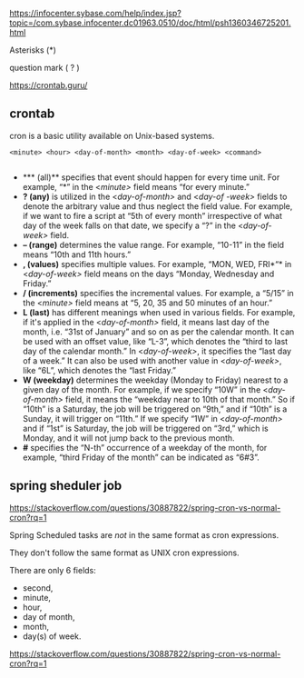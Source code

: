 https://infocenter.sybase.com/help/index.jsp?topic=/com.sybase.infocenter.dc01963.0510/doc/html/psh1360346725201.html

Asterisks (*)

question mark ( ? ) 

https://crontab.guru/



## crontab

cron is a basic utility available on Unix-based systems. 

```
<minute> <hour> <day-of-month> <month> <day-of-week> <command>


```

- *** (all)** specifies that event should happen for every time unit. For example, “*” in the <*minute>* field means “for every minute.”
- **? (any)** is utilized in the <*day-of-month>* and <*day-of -week>* fields to denote the arbitrary value and thus neglect the field value. For example, if we want to fire a script at “5th of every month” irrespective of what day of the week falls on that date, we specify a “?” in the <*day-of-week>* field.
- **– (range)** determines the value range. For example, “10-11” in the *<hour>* field means “10th and 11th hours.”
- **, (values)** specifies multiple values. For example, “MON, WED, FRI*“* in <*day-of-week>* field means on the days “Monday, Wednesday and Friday.”
- **/ (increments)** specifies the incremental values. For example, a “5/15” in the <*minute>* field means at “5, 20, 35 and 50 minutes of an hour.”
- **L (last)** has different meanings when used in various fields. For example, if it's applied in the <*day-of-month>* field, it means last day of the month, i.e. “31st of January” and so on as per the calendar month. It can be used with an offset value, like “L-3”, which denotes the “third to last day of the calendar month.” In <*day-of-week>*, it specifies the “last day of a week.” It can also be used with another value in <*day-of-week>*, like “6L”, which denotes the “last Friday.”
- **W (weekday)** determines the weekday (Monday to Friday) nearest to a given day of the month. For example, if we specify “10W” in the <*day-of-month>* field, it means the “weekday near to 10th of that month.” So if “10th” is a Saturday, the job will be triggered on “9th,” and if “10th” is a Sunday, it will trigger on “11th.” If we specify “1W” in <*day-of-month>* and if “1st” is Saturday, the job will be triggered on “3rd,” which is Monday, and it will not jump back to the previous month.
- **#** specifies the “N-th” occurrence of a weekday of the month, for example, “third Friday of the month” can be indicated as “6#3”.

## spring sheduler job

https://stackoverflow.com/questions/30887822/spring-cron-vs-normal-cron?rq=1

Spring Scheduled tasks are *not* in the same format as cron expressions.

They don't follow the same format as UNIX cron expressions.

There are only 6 fields:

- second,
- minute,
- hour,
- day of month,
- month,
- day(s) of week.

https://stackoverflow.com/questions/30887822/spring-cron-vs-normal-cron?rq=1